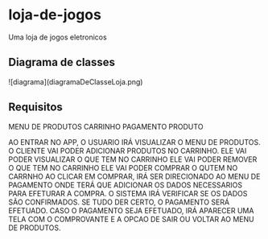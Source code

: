 # loja-de-jogos
Uma loja de jogos eletronicos

<h2>Diagrama de classes</h2>
![diagrama](diagramaDeClasseLoja.png)

<h2>Requisitos</h2>

MENU DE PRODUTOS
CARRINHO
PAGAMENTO
PRODUTO

AO ENTRAR NO APP, O USUARIO IRÁ VISUALIZAR O MENU DE PRODUTOS.
O CLIENTE VAI PODER ADICIONAR PRODUTOS NO CARRINHO.
ELE VAI PODER VISUALIZAR O QUE TEM NO CARRINHO
ELE VAI PODER REMOVER O QUE TEM NO CARRINHO
ELE VAI PODER COMPRAR O QUTEM NO CARRNHO
	AO CLICAR EM COMPRAR, IRÁ SER DIRECIONADO AO MENU DE PAGAMENTO ONDE TERÁ QUE 
	ADICIONAR OS DADOS NECESSARIOS PARA EFETURAR A COMPRA. 
O SISTEMA IRÁ VERIFICAR SE OS DADOS SÃO CONFIRMADOS. SE TUDO DER CERTO, O PAGAMENTO SERÁ EFETUADO.
CASO O PAGAMENTO SEJA EFETUADO, IRÁ APARECER UMA TELA COM O COMPROVANTE E A OPCAO DE SAIR OU VOLTAR AO
MENU DE PRODUTOS.
